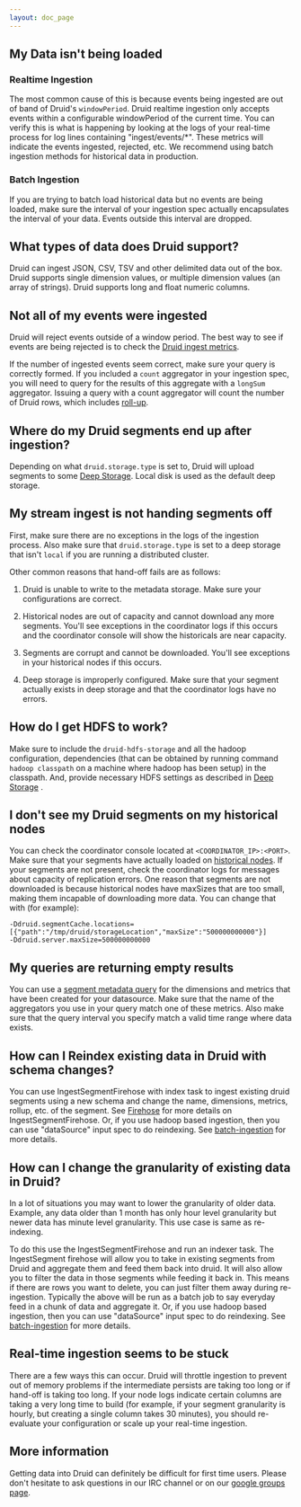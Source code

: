 ```yaml
---
layout: doc_page
---
```


## My Data isn't being loaded

### Realtime Ingestion

The most common cause of this is because events being ingested are out of band of Druid's `windowPeriod`. Druid realtime ingestion 
only accepts events within a configurable windowPeriod of the current time. You can verify this is what is happening by looking at the logs of your real-time process for log lines containing "ingest/events/*". These metrics will indicate the events ingested, rejected, etc. 
We recommend using batch ingestion methods for historical data in production. 
 
### Batch Ingestion
 
If you are trying to batch load historical data but no events are being loaded, make sure the interval of your ingestion spec actually encapsulates the interval of your data. Events outside this interval are dropped. 

## What types of data does Druid support?

Druid can ingest JSON, CSV, TSV and other delimited data out of the box. Druid supports single dimension values, or multiple dimension values (an array of strings). Druid supports long and float numeric columns.

## Not all of my events were ingested

Druid will reject events outside of a window period. The best way to see if events are being rejected is to check the [Druid ingest metrics](../operations/metrics.html).

If the number of ingested events seem correct, make sure your query is correctly formed. If you included a `count` aggregator in your ingestion spec, you will need to query for the results of this aggregate with a `longSum` aggregator. Issuing a query with a count aggregator will count the number of Druid rows, which includes [roll-up](../design/index.html).

## Where do my Druid segments end up after ingestion?

Depending on what `druid.storage.type` is set to, Druid will upload segments to some [Deep Storage](../dependencies/deep-storage.html). Local disk is used as the default deep storage.

## My stream ingest is not handing segments off

First, make sure there are no exceptions in the logs of the ingestion process. Also make sure that `druid.storage.type` is set to a deep storage that isn't `local` if you are running a distributed cluster.

Other common reasons that hand-off fails are as follows:

1) Druid is unable to write to the metadata storage. Make sure your configurations are correct.

2) Historical nodes are out of capacity and cannot download any more segments. You'll see exceptions in the coordinator logs if this occurs and the coordinator console will show the historicals are near capacity.

3) Segments are corrupt and cannot be downloaded. You'll see exceptions in your historical nodes if this occurs.

4) Deep storage is improperly configured. Make sure that your segment actually exists in deep storage and that the coordinator logs have no errors.

## How do I get HDFS to work?

Make sure to include the `druid-hdfs-storage` and all the hadoop configuration, dependencies (that can be obtained by running command `hadoop classpath` on a machine where hadoop has been setup) in the classpath. And, provide necessary HDFS settings as described in [Deep Storage](../dependencies/deep-storage.html) .

## I don't see my Druid segments on my historical nodes

You can check the coordinator console located at `<COORDINATOR_IP>:<PORT>`. Make sure that your segments have actually loaded on [historical nodes](../design/historical.html). If your segments are not present, check the coordinator logs for messages about capacity of replication errors. One reason that segments are not downloaded is because historical nodes have maxSizes that are too small, making them incapable of downloading more data. You can change that with (for example):

```
-Ddruid.segmentCache.locations=[{"path":"/tmp/druid/storageLocation","maxSize":"500000000000"}]
-Ddruid.server.maxSize=500000000000
 ```

## My queries are returning empty results

You can use a [segment metadata query](../querying/segmentmetadataquery.html) for the dimensions and metrics that have been created for your datasource. Make sure that the name of the aggregators you use in your query match one of these metrics. Also make sure that the query interval you specify match a valid time range where data exists.

## How can I Reindex existing data in Druid with schema changes?

You can use IngestSegmentFirehose with index task to ingest existing druid segments using a new schema and change the name, dimensions, metrics, rollup, etc. of the segment.
See [Firehose](../ingestion/firehose.html) for more details on IngestSegmentFirehose.
Or, if you use hadoop based ingestion, then you can use "dataSource" input spec to do reindexing. See [batch-ingestion](../ingestion/batch-ingestion.html) for more details.

## How can I change the granularity of existing data in Druid?

In a lot of situations you may want to lower the granularity of older data. Example, any data older than 1 month has only hour level granularity but newer data has minute level granularity. This use case is same as re-indexing.

To do this use the IngestSegmentFirehose and run an indexer task. The IngestSegment firehose will allow you to take in existing segments from Druid and aggregate them and feed them back into druid. It will also allow you to filter the data in those segments while feeding it back in. This means if there are rows you want to delete, you can just filter them away during re-ingestion.
Typically the above will be run as a batch job to say everyday feed in a chunk of data and aggregate it.
Or, if you use hadoop based ingestion, then you can use "dataSource" input spec to do reindexing. See [batch-ingestion](../ingestion/batch-ingestion.html) for more details.

## Real-time ingestion seems to be stuck

There are a few ways this can occur. Druid will throttle ingestion to prevent out of memory problems if the intermediate persists are taking too long or if hand-off is taking too long. If your node logs indicate certain columns are taking a very long time to build (for example, if your segment granularity is hourly, but creating a single column takes 30 minutes), you should re-evaluate your configuration or scale up your real-time ingestion. 

## More information

Getting data into Druid can definitely be difficult for first time users. Please don't hesitate to ask questions in our IRC channel or on our [google groups page](https://groups.google.com/forum/#!forum/druid-user).
